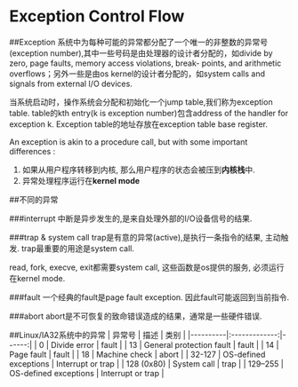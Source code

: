 # Exception Control Flow

##Exception
系统中为每种可能的异常都分配了一个唯一的非整数的异常号(exception number),其中一些号码是由处理器的设计者分配的，如divide by zero, page faults, memory access violations, break- points, and arithmetic overflows；另外一些是由os kernel的设计者分配的，如system calls and signals from external I/O devices.

当系统启动时，操作系统会分配和初始化一个jump table,我们称为exception table. table的kth entry(k is exception number)包含address of the handler for exception k. Exception table的地址存放在exception table base register.

An exception is akin to a procedure call, but with some important differences :
1. 如果从用户程序转移到内核, 那么用户程序的状态会被压到**内核栈**中.
2. 异常处理程序运行在**kernel mode**

##不同的异常

###interrupt
中断是异步发生的,是来自处理外部的I/O设备信号的结果.

###trap & system call
trap是有意的异常(active),是执行一条指令的结果, 主动触发. trap最重要的用途是system call.

read, fork, execve, exit都需要system call, 这些函数是os提供的服务, 必须运行在kernel mode.

###fault
一个经典的fault是page fault exception. 因此fault可能返回到当前指令.

###abort
abort是不可恢复的致命错误造成的结果，通常是一些硬件错误.


##Linux/IA32系统中的异常
| 异常号   |      描述      |  类别 |
|----------|:-------------:|------:|
| 0 |  Divide error | fault |
| 13 |   General protection fault   |   fault |
| 14 | Page fault |  fault |
| 18 | Machine check |  abort |
| 32-127 | OS-defined exceptions |  Interrupt or trap |
| 128 (0x80) | System call |  trap |
| 129–255 | OS-defined exceptions | Interrupt or trap |